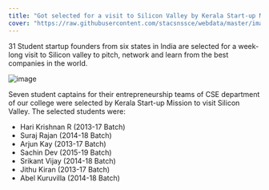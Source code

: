 ```yaml
---
title: "Got selected for a visit to Silicon Valley by Kerala Start-up Mission"
cover: "https://raw.githubusercontent.com/stacsnssce/webdata/master/images/awards/silicon.png"
---
```

31 Student startup founders from six states in India are selected for a week-long visit to Silicon valley to pitch, network and learn from the best companies in the world.

![image](https://user-images.githubusercontent.com/34481775/88556139-4a3cad00-d046-11ea-860b-9672472e9b4f.png)

Seven student captains for their entrepreneurship teams of CSE department of our college were selected by Kerala Start-up Mission to visit Silicon Valley.  The selected students were:
- Hari Krishnan R (2013-17 Batch)  
- Suraj Rajan (2014-18 Batch)  
- Arjun Kay (2013-17 Batch)  
- Sachin Dev (2015-19 Batch)  
- Srikant Vijay (2014-18 Batch)  
- Jithu Kiran (2013-17 Batch)  
- Abel Kuruvilla (2014-18 Batch)
